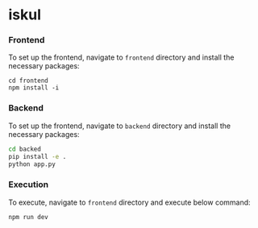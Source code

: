 # iskul


### Frontend
To set up the frontend, navigate to `frontend` directory and install the necessary packages:
```shell
cd frontend
npm install -i
```


### Backend
To set up the frontend, navigate to `backend` directory and install the necessary packages:
```bash
cd backed
pip install -e .
python app.py
```

### Execution
To execute, navigate to `frontend` directory and execute below command:

```bash
npm run dev
```